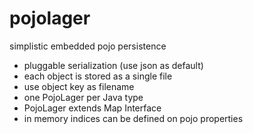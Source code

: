 # pojolager

simplistic embedded pojo persistence

 * pluggable serialization (use json as default)
 * each object is stored as a single file
 * use object key as filename
 * one PojoLager per Java type
 * PojoLager extends Map Interface
 * in memory indices can be defined on pojo properties